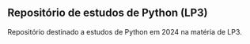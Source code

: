 ## Repositório de estudos de Python (LP3)

Repositório destinado a estudos de Python em 2024 na matéria de LP3.
